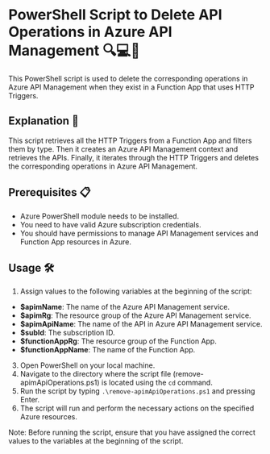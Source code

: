 PowerShell Script to Delete API Operations in Azure API Management 🔍💻🚀
=========================================================================

This PowerShell script is used to delete the corresponding operations in Azure API Management when they exist in a Function App that uses HTTP Triggers.

Explanation 📝
--------------

This script retrieves all the HTTP Triggers from a Function App and filters them by type. Then it creates an Azure API Management context and retrieves the APIs. Finally, it iterates through the HTTP Triggers and deletes the corresponding operations in Azure API Management.

Prerequisites 📋
----------------

*   Azure PowerShell module needs to be installed.
*   You need to have valid Azure subscription credentials.
*   You should have permissions to manage API Management services and Function App resources in Azure.

Usage 🛠️
---------

1.  Assign values to the following variables at the beginning of the script:

* **$apimName**: The name of the Azure API Management service.
* **$apimRg**: The resource group of the Azure API Management service.
* **$apimApiName**: The name of the API in Azure API Management service.
* **$subId**: The subscription ID.
* **$functionAppRg**: The resource group of the Function App.
* **$functionAppName**: The name of the Function App.

3.  Open PowerShell on your local machine.
4.  Navigate to the directory where the script file (remove-apimApiOperations.ps1) is located using the `cd` command.
5.  Run the script by typing `.\remove-apimApiOperations.ps1` and pressing Enter.
6.  The script will run and perform the necessary actions on the specified Azure resources.

Note: Before running the script, ensure that you have assigned the correct values to the variables at the beginning of the script.
